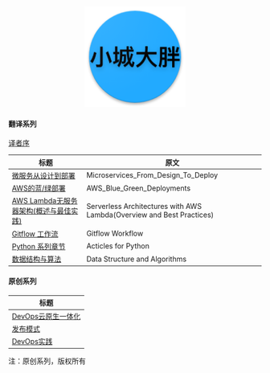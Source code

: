 <p align="center">
   <img width="200" src="avatar.png">
</p>

#### 翻译系列

[译者序](translator_foreword.md)

|           标题             |             原文             |
| --------------------------| ---------------------------- |
| [微服务从设计到部署](microservices-from-design-to-deploy_cn/README.md)    |  Microservices_From_Design_To_Deploy|
| [AWS的蓝/绿部署](blue_green_deployment_on_aws/README.md)    |  AWS_Blue_Green_Deployments|
| [AWS Lambda无服务器架构(概述与最佳实践)](Serverless_Architectures_with_AWS_Lambda_cn/README.md) |  Serverless Architectures with AWS Lambda(Overview and Best Practices)|
| [Gitflow 工作流](gitflow-workflow-cn/README.md) |  Gitflow Workflow|
| [Python 系列章节](articles_for_python/README.md) |  Acticles for Python|
| [数据结构与算法](data_structure_and_algorithm/README.md) |  Data Structure and Algorithms|

#### 原创系列

| 标题                          |
| ---------------------------- |
| [DevOps云原生一体化](devops_one/README.md) |
| [发布模式](deployment-strategies_cn/README.md) |
| [DevOps实践](devops_practices/README.md) |

注：原创系列，版权所有